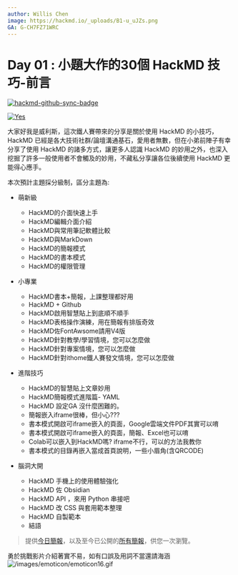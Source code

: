 ```yaml
---
author: Willis Chen
image: https://hackmd.io/_uploads/B1-u_uJZs.png
GA: G-CH7FZ71WRC
---
```



# Day 01 : 小題大作的30個 HackMD 技巧-前言

[![hackmd-github-sync-badge](https://hackmd.io/SZQ3POMHSNqys-S9u4mVRQ/badge)](https://hackmd.io/SZQ3POMHSNqys-S9u4mVRQ)


[![Yes](https://img.youtube.com/vi/GOP4G21aNIg/0.jpg)](https://www.youtube.com/watch?v=GOP4G21aNIg)


大家好我是威利斯，這次鐵人賽帶來的分享是關於使用 HackMD 的小技巧，HackMD 已經是各大技術社群/論壇溝通基石，愛用者無數，但在小弟前陣子有幸分享了使用 HackMD 的諸多方式，讓更多人認識 HackMD 的妙用之外，也深入挖掘了許多一般使用者不會觸及的妙用，不藏私分享讓各位後續使用 HackMD 更能得心應手。

本次預計主題採分級制，區分主題為:
- 萌新級 
    - HackMD的介面快速上手
    - HackMD編輯介面介紹
    - HackMD與常用筆記軟體比較
    - HackMD與MarkDown
    - HackMD的簡報模式
    - HackMD的書本模式
    - HackMD的權限管理

- 小專業
    - HackMD書本+簡報，上課整理都好用
    - HackMD + Github
    - HackMD啟用智慧貼上到底順不順手
    - HackMD表格操作演練，用在簡報有排版奇效
    - HackMD佐FontAwsome請用V4版
    - HackMD針對教學/學習情境，您可以怎麼做
    - HackMD針對專案情境，您可以怎麼做
    - HackMD針對ithome鐵人賽發文情境，您可以怎麼做

- 進階技巧
    - HackMD的智慧貼上文章妙用
    - HackMD簡報模式進階篇- YAML
    - HackMD 設定GA 沒什麼困難的。
    - 簡報嵌入iframe很棒，但小心???
    - 書本模式開啟可iframe嵌入的頁面，Google雲端文件PDF其實可以唷
    - 書本模式開啟可iframe嵌入的頁面，簡報、Excel也可以唷
    - Colab可以嵌入到HackMD嗎? iframe不行，可以的方法我教你
    - 書本模式的目錄再嵌入當成首頁說明，一些小眉角(含QRCODE)

- 腦洞大開
    - HackMD 手機上的使用體驗強化
    - HackMD 佐 Obsidian 
    - HackMD API ，來用 Python 串接吧
    - HackMD 改 CSS 與套用範本整理
    - HackMD 自製範本
    - 結語

> 提供[今日簡報](https://hackmd.io/@wiimax/intro-hackmd-01)，以及至今已公開的[所有簡報](https://hackmd.io/@wiimax/intro-hackmd-slides)，供您一次瀏覽。



勇於挑戰影片介紹著實不易，如有口誤及用詞不當還請海涵
![/images/emoticon/emoticon16.gif](/images/emoticon/emoticon16.gif)